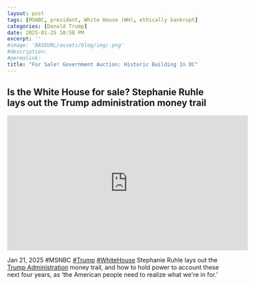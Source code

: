 ```yaml
---
layout: post
tags: [MSNBC, president, White House (WH), ethically bankrupt]
categories: [Donald Trump]
date: 2025-01-25 10:58 PM
excerpt: ''
#image: 'BASEURL/assets/blog/img/.png'
#description:
#permalink:
title: "For Sale! Government Auction: Historic Building In DC"
---
```



## Is the White House for sale? Stephanie Ruhle lays out the Trump administration money trail
 
<iframe width="560" height="315" src="https://www.youtube.com/embed/AxEAejufqI4?si=dH6vIU1VfVDBrSw2" title="YouTube video player" frameborder="0" allow="accelerometer; autoplay; clipboard-write; encrypted-media; gyroscope; picture-in-picture; web-share" referrerpolicy="strict-origin-when-cross-origin" allowfullscreen></iframe>

Jan 21, 2025  #MSNBC [#Trump](https://www.whitehouse.gov/) [#WhiteHouse](https://www.whitehouse.gov/)
Stephanie Ruhle lays out the [Trump Administration](https://www.whitehouse.gov/) money trail, and how to hold power to account these next four years, as ‘the American people need to realize what we're in for.’

